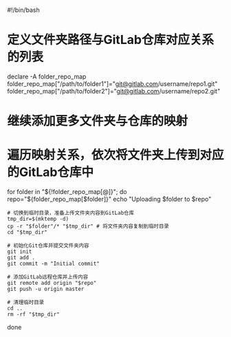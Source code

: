#!/bin/bash

# 定义文件夹路径与GitLab仓库对应关系的列表
declare -A folder_repo_map
folder_repo_map["/path/to/folder1"]="git@gitlab.com/username/repo1.git"
folder_repo_map["/path/to/folder2"]="git@gitlab.com/username/repo2.git"
# 继续添加更多文件夹与仓库的映射

# 遍历映射关系，依次将文件夹上传到对应的GitLab仓库中
for folder in "${!folder_repo_map[@]}"; do
    repo="${folder_repo_map[$folder]}"
    echo "Uploading $folder to $repo"
    
    # 切换到临时目录，准备上传文件夹内容到GitLab仓库
    tmp_dir=$(mktemp -d)
    cp -r "$folder"/* "$tmp_dir" # 将文件夹内容复制到临时目录
    cd "$tmp_dir"
    
    # 初始化Git仓库并提交文件夹内容
    git init
    git add .
    git commit -m "Initial commit"
    
    # 添加GitLab远程仓库并上传内容
    git remote add origin "$repo"
    git push -u origin master
    
    # 清理临时目录
    cd ..
    rm -rf "$tmp_dir"
done
